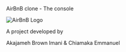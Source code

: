AirBnB clone - The console

![AirBnB Logo](https://www.pngitem.com/pimgs/m/132-1322125_transparent-background-airbnb-logo-hd-png-download.png)

A project developed by 

Akajameh Brown Imani & Chiamaka Emmanuel
